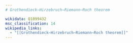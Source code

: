 ```yaml
---
# Grothendieck–Hirzebruch–Riemann–Roch theorem

wikidata: Q1899432
msc_classification: 14
wikipedia_links:
  - "[[Grothendieck–Hirzebruch–Riemann–Roch theorem]]"
---
```

